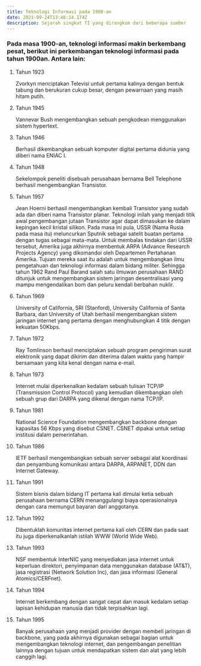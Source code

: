 ```yaml
---
title: Teknologi Informasi pada 1900-an
date: 2021-09-24T13:48:14.174Z
description: Sejarah singkat TI yang dirangkum dari beberapa sumber
---
```

<!--StartFragment-->

### Pada masa 1900-an, teknologi informasi makin berkembang pesat, berikut ini perkembangan teknologi informasi pada tahun 1900an. Antara lain:

1. Tahun 1923

   Zvorkyn menciptakan Televisi untuk pertama kalinya dengan bentuk tabung dan berukuran cukup besar, dengan pewarnaan yang masih hitam putih.
2. Tahun 1945

   Vannevar Bush mengembangkan sebuah pengkodean menggunakan sistem hypertext.
3. Tahun 1946

   Berhasil dikembangkan sebuah komputer digital pertama didunia yang diberi nama ENIAC I.
4. Tahun 1948

   Sekelompok peneliti disebuah perusahaan bernama Bell Telephone berhasil mengembangkan Transistor.
5. Tahun 1957

   Jean Hoerni berhasil mengembangkan kembali Transistor yang sudah ada dan diberi nama Transistor planar. Teknologi inilah yang menjadi titik awal pengembangan jutaan Transistor agar dapat dimasukan ke dalam kepingan kecil kristal silikon. Pada masa ini pula, USSR (Nama Rusia pada masa itu) meluncurkan Sputnik sebagai satelit buatan pertama dengan tugas sebagai mata-mata. Untuk membalas tindakan dari USSR tersebut, Amerika juga akhirnya membentuk ARPA (Advance Research Projects Agency) yang dikomandoi oleh Departemen Pertahanan Amerika. Tujuan mereka saat itu adalah untuk mengembangkan ilmu pengetahuan dan teknologi informasi dalam bidang militer. Sehingga tahun 1962 Rand Paul Barand salah satu ilmuwan perusahaan RAND ditunjuk untuk mengembangkan sistem jaringan desentralisasi yang mampu mengendalikan bom dan peluru kendali berbahan nuklir.
6. Tahun 1969

   University of California, SRI (Stanford), University California of Santa Barbara, dan University of Utah berhasil mengembangkan sistem jaringan internet yang pertama dengan menghubungkan 4 titik dengan kekuatan 50Kbps.
7. Tahun 1972

   Ray Tomlinson berhasil menciptakan sebuah program pengiriman surat elektronik yang dapat dikirim dan diterima dalam waktu yang hampir bersamaan yang kita kenal dengan nama e-mail.
8. Tahun 1973

   Internet mulai diperkenalkan kedalam sebuah tulisan TCP/IP (Transmission Control Protocol) yang kemudian dikembangkan oleh sebuah grup dari DARPA yang dikenal dengan nama TCP/IP.
9. Tahun 1981

   National Science Foundation mengembangkan backbone dengan kapasitas 56 Kbps yang disebut CSNET. CSNET dipakai untuk setiap institusi dalam pemerintahan.
10. Tahun 1986

    IETF berhasil mengembangkan sebuah server sebagai alat koordinasi dan penyambung komunikasi antara DARPA, ARPANET, DDN dan Internet Gateway.
11. Tahun 1991

    Sistem bisnis dalam bidang IT pertama kali dimulai ketia sebuah perusahaan bernama CERN menanggulangi biaya operasionalnya dengan cara memungut bayaran dari anggotanya.
12. Tahun 1992

    Dibentuklah komunitas internet pertama kali oleh CERN dan pada saat itu juga diperkenalkanlah istilah WWW (World Wide Web).
13. Tahun 1993

    NSF membentuk InterNIC yang menyediakan jasa internet untuk keperluan direktori, penyimpanan data menggunakan database (AT&T), jasa registrasi (Network Solution Inc), dan jasa informasi (General Atomics/CERFnet).
14. Tahun 1994

    Internet berkembang dengan sangat cepat dan masuk kedalam setiap lapisan kehidupan manusia dan tidak terpisahkan lagi.
15. Tahun 1995

    Banyak perusahaan yang menjadi provider dengan membeli jaringan di backbone, yang pada akhirnya digunakan sebagai bagian untuk mengembangkan teknologi internet, dan pengembangan penelitian lainnya dengan tujuan untuk mendapatkan sistem dan alat yang lebih canggih lagi.

<!--EndFragment-->